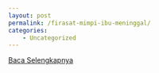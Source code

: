 ```yaml
---
layout: post
permalink: /firasat-mimpi-ibu-meninggal/
categories:
    - Uncategorized
---
```


[Baca Selengkapnya](/04)